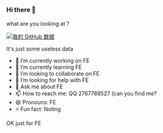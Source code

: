 ### Hi there 👋

what are you looking at？

[![我的 GitHub 数据](https://github-readme-stats.vercel.app/api?username=even1113)]()

It's just some useless data

- 🔭 I’m currently working on FE
- 🌱 I’m currently learning FE
- 👯 I’m looking to collaborate on FE
- 🤔 I’m looking for help with FE
- 💬 Ask me about FE
- 📫 How to reach me: QQ 2767788527 (can you find me?
- 😄 Pronouns: FE
- ⚡ Fun fact: Noting

OK just for FE


